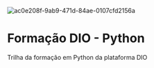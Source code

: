 ![ac0e208f-9ab9-471d-84ae-0107cfd2156a](https://user-images.githubusercontent.com/103072341/212141678-f07f30c2-35fd-46d3-b67d-efc9d219872e.png)
# Formação DIO - Python
Trilha da formação em Python da plataforma DIO
